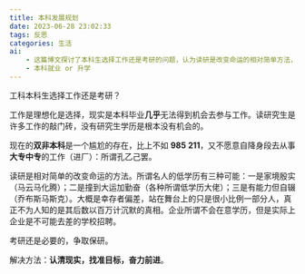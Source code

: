 ```yaml
---
title: 本科发展规划
date: 2023-06-28 23:02:33
tags: 反思
categories: 生活
ai: 
    - 这篇博文探讨了本科生选择工作还是考研的问题，认为读研是改变命运的相对简单方法，并强调研究生学历的重要性。作者建议认清现实，找准目标，奋力前进。
    - 本科就业 or 升学
---
```


工科本科生选择工作还是考研？

工作是理想化是选择，现实是本科毕业**几乎**无法得到机会去参与工作。读研究生是许多工作的敲门砖，没有研究生学历是根本没有机会的。

现在的**双非本科**是一个尴尬的存在，比上不如 **985** **211**，又不愿意自降身段去从事**大专中专**的工作（进厂）：所谓孔乙己罢。

读研是相对简单的改变命运的方法。所谓名人的低学历有三种可能：一是家境殷实（马云马化腾）；二是撞到大运加勤奋（各种所谓低学历大佬）；三是有能力但自辍（乔布斯马斯克）。大概是幸存者偏差，站在舞台上的只是很小比例一部分人，真正不为人知的是其后数以百万计沉默的真相。企业所谓不会在意学历，但是实际上企业是不可能去差的学校招聘。
 
考研还是必要的，争取保研。

解决方法：**认清现实，找准目标，奋力前进**。